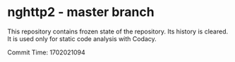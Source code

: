 # nghttp2 - master branch

This repository contains frozen state of the repository.
Its history is cleared. It is used only for static code
analysis with Codacy.

Commit Time: 1702021094